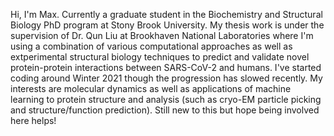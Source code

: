 Hi, I'm Max. Currently a graduate student in the Biochemistry and Structural Biology PhD program at Stony Brook University. My thesis work is under the supervision of Dr. Qun Liu at Brookhaven National Laboratories where I'm using a combination of various computational approaches as well as extperimental structural biology techniques to predict and validate novel protein-protein interactions between SARS-CoV-2 and humans. I've started coding around Winter 2021 though the progression has slowed recently. My interests are molecular dynamics as well as applications of machine learning to protein structure and analysis (such as cryo-EM particle picking and structure/function prediction).
Still new to this but hope being involved here helps!

<!---
meh47336/meh47336 is a ✨ special ✨ repository because its `README.md` (this file) appears on your GitHub profile.
You can click the Preview link to take a look at your changes.
--->

